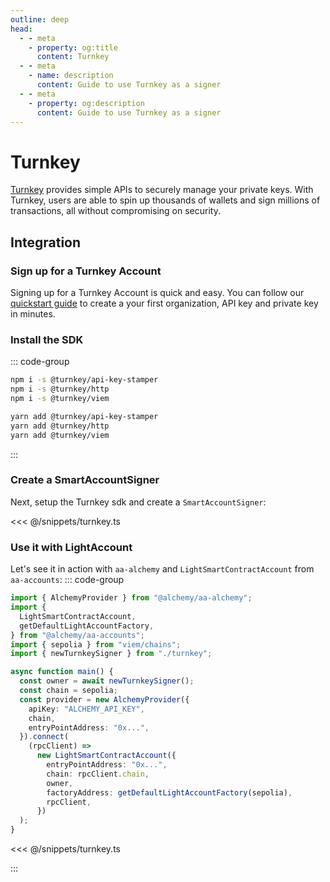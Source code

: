 ```yaml
---
outline: deep
head:
  - - meta
    - property: og:title
      content: Turnkey
  - - meta
    - name: description
      content: Guide to use Turnkey as a signer
  - - meta
    - property: og:description
      content: Guide to use Turnkey as a signer
---
```


# Turnkey

[Turnkey](https://turnkey.com) provides simple APIs to securely manage your private keys. With Turnkey, users are able to spin up thousands of wallets and sign millions of transactions, all without compromising on security.

## Integration

### Sign up for a Turnkey Account

Signing up for a Turnkey Account is quick and easy. You can follow our [quickstart guide](https://docs.turnkey.com/getting-started/quickstart) to create a your first organization, API key and private key in minutes.

### Install the SDK

::: code-group

```bash [npm]
npm i -s @turnkey/api-key-stamper
npm i -s @turnkey/http
npm i -s @turnkey/viem
```

```bash [yarn]
yarn add @turnkey/api-key-stamper
yarn add @turnkey/http
yarn add @turnkey/viem
```

:::

### Create a SmartAccountSigner

Next, setup the Turnkey sdk and create a `SmartAccountSigner`:

<<< @/snippets/turnkey.ts

### Use it with LightAccount

Let's see it in action with `aa-alchemy` and `LightSmartContractAccount` from `aa-accounts`:
::: code-group

```ts [example.ts]
import { AlchemyProvider } from "@alchemy/aa-alchemy";
import {
  LightSmartContractAccount,
  getDefaultLightAccountFactory,
} from "@alchemy/aa-accounts";
import { sepolia } from "viem/chains";
import { newTurnkeySigner } from "./turnkey";

async function main() {
  const owner = await newTurnkeySigner();
  const chain = sepolia;
  const provider = new AlchemyProvider({
    apiKey: "ALCHEMY_API_KEY",
    chain,
    entryPointAddress: "0x...",
  }).connect(
    (rpcClient) =>
      new LightSmartContractAccount({
        entryPointAddress: "0x...",
        chain: rpcClient.chain,
        owner,
        factoryAddress: getDefaultLightAccountFactory(sepolia),
        rpcClient,
      })
  );
}
```

<<< @/snippets/turnkey.ts

:::
